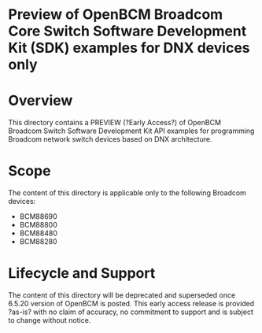 # Preview of OpenBCM Broadcom Core Switch Software Development Kit (SDK) examples for DNX devices only

Overview
========
This directory contains a PREVIEW (?Early Access?) of OpenBCM Broadcom Switch Software Development Kit API examples for programming Broadcom network switch devices based on DNX architecture.


Scope
=====
The content of this directory is applicable only to the following Broadcom devices: 
* BCM88690
* BCM88800
* BCM88480
* BCM88280


Lifecycle and Support
=====================
The content of this directory will be deprecated and superseded once 6.5.20 version of OpenBCM is posted. This early access release is provided ?as-is? with no claim of accuracy, no commitment to support and is subject to change without notice.

